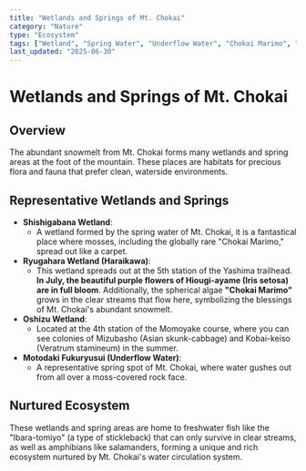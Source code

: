 ```yaml
---
title: "Wetlands and Springs of Mt. Chokai"
category: "Nature"
type: "Ecosystem"
tags: ["Wetland", "Spring Water", "Underflow Water", "Chokai Marimo", "Hiougi-ayame"]
last_updated: "2025-06-30"
---
```


# Wetlands and Springs of Mt. Chokai

## Overview
The abundant snowmelt from Mt. Chokai forms many wetlands and spring areas at the foot of the mountain. These places are habitats for precious flora and fauna that prefer clean, waterside environments.

## Representative Wetlands and Springs
- **Shishigabana Wetland**:
    - A wetland formed by the spring water of Mt. Chokai, it is a fantastical place where mosses, including the globally rare "Chokai Marimo," spread out like a carpet.
- **Ryugahara Wetland (Haraikawa)**:
    - This wetland spreads out at the 5th station of the Yashima trailhead. **In July, the beautiful purple flowers of Hiougi-ayame (Iris setosa) are in full bloom**. Additionally, the spherical algae **"Chokai Marimo"** grows in the clear streams that flow here, symbolizing the blessings of Mt. Chokai's abundant snowmelt.
- **Oshizu Wetland**:
    - Located at the 4th station of the Momoyake course, where you can see colonies of Mizubasho (Asian skunk-cabbage) and Kobai-keiso (Veratrum stamineum) in the summer.
- **Motodaki Fukuryusui (Underflow Water)**:
    - A representative spring spot of Mt. Chokai, where water gushes out from all over a moss-covered rock face.

## Nurtured Ecosystem
These wetlands and spring areas are home to freshwater fish like the "Ibara-tomiyo" (a type of stickleback) that can only survive in clear streams, as well as amphibians like salamanders, forming a unique and rich ecosystem nurtured by Mt. Chokai's water circulation system.